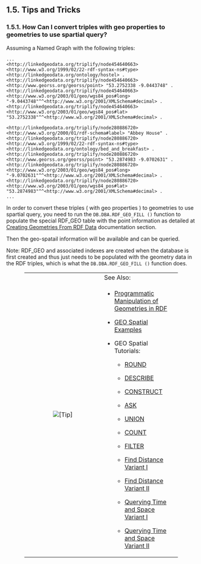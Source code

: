 <div id="virtuosotipsandtricks" class="section">

<div class="titlepage">

<div>

<div>

## 1.5. Tips and Tricks

</div>

</div>

</div>

<div id="virtuosotipsandtricksgeotr" class="section">

<div class="titlepage">

<div>

<div>

### 1.5.1. How Can I convert triples with geo properties to geometries to use spartial query?

</div>

</div>

</div>

Assuming a Named Graph with the following triples:

``` programlisting
...
<http://linkedgeodata.org/triplify/node454640663> <http://www.w3.org/1999/02/22-rdf-syntax-ns#type> <http://linkedgeodata.org/ontology/hostel> .
<http://linkedgeodata.org/triplify/node454640663> <http://www.georss.org/georss/point> "53.2752338 -9.0443748" .
<http://linkedgeodata.org/triplify/node454640663> <http://www.w3.org/2003/01/geo/wgs84_pos#long> "-9.0443748"^^<http://www.w3.org/2001/XMLSchema#decimal> .
<http://linkedgeodata.org/triplify/node454640663> <http://www.w3.org/2003/01/geo/wgs84_pos#lat> "53.2752338"^^<http://www.w3.org/2001/XMLSchema#decimal> .

<http://linkedgeodata.org/triplify/node280886720> <http://www.w3.org/2000/01/rdf-schema#label> "Abbey House" .
<http://linkedgeodata.org/triplify/node280886720> <http://www.w3.org/1999/02/22-rdf-syntax-ns#type> <http://linkedgeodata.org/ontology/bed_and_breakfast> .
<http://linkedgeodata.org/triplify/node280886720> <http://www.georss.org/georss/point> "53.2874983 -9.0702631" .
<http://linkedgeodata.org/triplify/node280886720> <http://www.w3.org/2003/01/geo/wgs84_pos#long> "-9.0702631"^^<http://www.w3.org/2001/XMLSchema#decimal> .
<http://linkedgeodata.org/triplify/node280886720> <http://www.w3.org/2003/01/geo/wgs84_pos#lat> "53.2874983"^^<http://www.w3.org/2001/XMLSchema#decimal> .
...
```

In order to convert these triples ( with geo properties ) to geometries
to use spartial query, you need to run the `DB.DBA.RDF_GEO_FILL ()`
function to populate the special RDF_GEO table with the point
information as detailed at
<a href="rdfsparqlgeospatcrg.html" class="link"
title="16.15.2. Creating Geometries From RDF Data">Creating Geometries
From RDF Data</a> documentation section.

Then the geo-spatail information will be available and can be queried.

Note: RDF_GEO and associated indexes are created when the database is
first created and thus just needs to be populated with the geometry data
in the RDF triples, which is what the `DB.DBA.RDF_GEO_FILL ()` function
does.

<div class="tip" style="margin-left: 0.5in; margin-right: 0.5in;">

<table data-border="0" data-summary="Tip: See Also:
">
<colgroup>
<col style="width: 50%" />
<col style="width: 50%" />
</colgroup>
<tbody>
<tr class="odd">
<td rowspan="2" style="text-align: center;" data-valign="top"
width="25"><img src="images/tip.png" alt="[Tip]" /></td>
<td style="text-align: left;">See Also:</td>
</tr>
<tr class="even">
<td style="text-align: left;" data-valign="top"><div
class="itemizedlist">
<ul>
<li><p><a href="rdfsparqlgeospat.html#rdfsparqlgeospatprog" class="link"
title="16.15.1. Programmatic Manipulation of Geometries in RDF">Programmatic
Manipulation of Geometries in RDF</a></p></li>
<li><p><a href="rdfsparqlgeospatexmp.html" class="link"
title="16.15.4. GEO Spatial Examples">GEO Spatial Examples</a></p></li>
<li><p>GEO Spatial Tutorials:</p>
<div class="itemizedlist">
<ul>
<li><p><a
href="http://virtuoso.openlinksw.com/presentations/SPARQL_Tutorials/SPARQL_Tutorials_Part_2/SPARQL_Tutorials_Part_2.html#(26)"
class="ulink" target="_top">ROUND</a></p></li>
<li><p><a
href="http://virtuoso.openlinksw.com/presentations/SPARQL_Tutorials/SPARQL_Tutorials_Part_2/SPARQL_Tutorials_Part_2.html#(27)"
class="ulink" target="_top">DESCRIBE</a></p></li>
<li><p><a
href="http://virtuoso.openlinksw.com/presentations/SPARQL_Tutorials/SPARQL_Tutorials_Part_2/SPARQL_Tutorials_Part_2.html#(28)"
class="ulink" target="_top">CONSTRUCT</a></p></li>
<li><p><a
href="http://virtuoso.openlinksw.com/presentations/SPARQL_Tutorials/SPARQL_Tutorials_Part_2/SPARQL_Tutorials_Part_2.html#(29)"
class="ulink" target="_top">ASK</a></p></li>
<li><p><a
href="http://virtuoso.openlinksw.com/presentations/SPARQL_Tutorials/SPARQL_Tutorials_Part_2/SPARQL_Tutorials_Part_2.html#(30)"
class="ulink" target="_top">UNION</a></p></li>
<li><p><a
href="http://virtuoso.openlinksw.com/presentations/SPARQL_Tutorials/SPARQL_Tutorials_Part_2/SPARQL_Tutorials_Part_2.html#(31)"
class="ulink" target="_top">COUNT</a></p></li>
<li><p><a
href="http://virtuoso.openlinksw.com/presentations/SPARQL_Tutorials/SPARQL_Tutorials_Part_2/SPARQL_Tutorials_Part_2.html#(32)"
class="ulink" target="_top">FILTER</a></p></li>
<li><p><a
href="http://virtuoso.openlinksw.com/presentations/SPARQL_Tutorials/SPARQL_Tutorials_Part_2/SPARQL_Tutorials_Part_2.html#(33)"
class="ulink" target="_top">Find Distance Variant I</a></p></li>
<li><p><a
href="http://virtuoso.openlinksw.com/presentations/SPARQL_Tutorials/SPARQL_Tutorials_Part_2/SPARQL_Tutorials_Part_2.html#(34)"
class="ulink" target="_top">Find Distance Variant II</a></p></li>
<li><p><a
href="http://virtuoso.openlinksw.com/presentations/SPARQL_Tutorials/SPARQL_Tutorials_Part_2/SPARQL_Tutorials_Part_2.html#(35)"
class="ulink" target="_top">Querying Time and Space Variant
I</a></p></li>
<li><p><a
href="http://virtuoso.openlinksw.com/presentations/SPARQL_Tutorials/SPARQL_Tutorials_Part_2/SPARQL_Tutorials_Part_2.html#(36)"
class="ulink" target="_top">Querying Time and Space Variant
II</a></p></li>
</ul>
</div></li>
</ul>
</div></td>
</tr>
</tbody>
</table>

</div>

</div>

</div>
